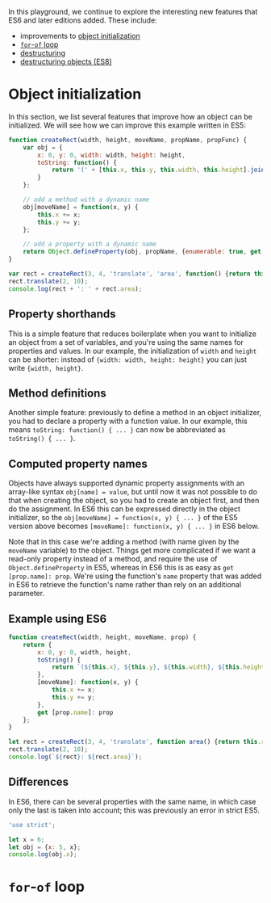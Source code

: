 In this playground, we continue to explore the interesting new features that ES6 and later editions added. These include:

- improvements to [object initialization](#object-initialization)
- [`for`-`of` loop](#for-of)
- [destructuring](#destructuring)
- [destructuring objects (ES8)](#destructuring-objects)

# <a name="object-initialization"></a> Object initialization

In this section, we list several features that improve how an object can be initialized. We will see how we can improve this example written in ES5:

```javascript runnable
function createRect(width, height, moveName, propName, propFunc) {
    var obj = {
        x: 0, y: 0, width: width, height: height,
        toString: function() {
            return '(' + [this.x, this.y, this.width, this.height].join(', ') + ')';
        }
    };

    // add a method with a dynamic name
    obj[moveName] = function(x, y) {
        this.x += x;
        this.y += y;
    };

    // add a property with a dynamic name
    return Object.defineProperty(obj, propName, {enumerable: true, get: propFunc});
}

var rect = createRect(3, 4, 'translate', 'area', function() {return this.width * this.height;});
rect.translate(2, 10);
console.log(rect + ': ' + rect.area);
```

## Property shorthands

This is a simple feature that reduces boilerplate when you want to initialize an object from a set of variables, and you're using the same names for properties and values. In our example, the initialization of `width` and `height` can be shorter: instead of `{width: width, height: height}` you can just write `{width, height}`.

## Method definitions

Another simple feature: previously to define a method in an object initializer, you had to declare a property with a function value. In our example, this means `toString: function() { ... }` can now be abbreviated as `toString() { ... }`.

## Computed property names

Objects have always supported dynamic property assignments with an array-like syntax `obj[name] = value`, but until now it was not possible to do that when creating the object, so you had to create an object first, and then do the assignment. In ES6 this can be expressed directly in the object initializer, so the `obj[moveName] = function(x, y) { ... }` of the ES5 version above becomes `[moveName]: function(x, y) { ... }` in ES6 below.

Note that in this case we're adding a method (with name given by the `moveName` variable) to the object. Things get more complicated if we want a read-only property instead of a method, and require the use of `Object.defineProperty` in ES5, whereas in ES6 this is as easy as `get [prop.name]: prop`. We're using the function's `name` property that was added in ES6 to retrieve the function's name rather than rely on an additional parameter.

## Example using ES6

```javascript runnable
function createRect(width, height, moveName, prop) {
    return {
        x: 0, y: 0, width, height,
        toString() {
            return `(${this.x}, ${this.y}, ${this.width}, ${this.height})`;
        },
        [moveName]: function(x, y) {
            this.x += x;
            this.y += y;
        },
        get [prop.name]: prop
    };
}

let rect = createRect(3, 4, 'translate', function area() {return this.right * this.top;});
rect.translate(2, 10);
console.log(`${rect}: ${rect.area}`);
```

## Differences

In ES6, there can be several properties with the same name, in which case only the last is taken into account; this was previously an error in strict ES5.

```javascript
'use strict';

let x = 6;
let obj = {x: 5, x};
console.log(obj.x);
```

# <a name="for-of"></a> `for`-`of` loop
